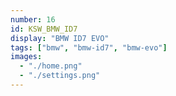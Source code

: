 ```yaml
---
number: 16
id: KSW_BMW_ID7
display: "BMW ID7 EVO"
tags: ["bmw", "bmw-id7", "bmw-evo"]
images:
  - "./home.png"
  - "./settings.png"
---
```

